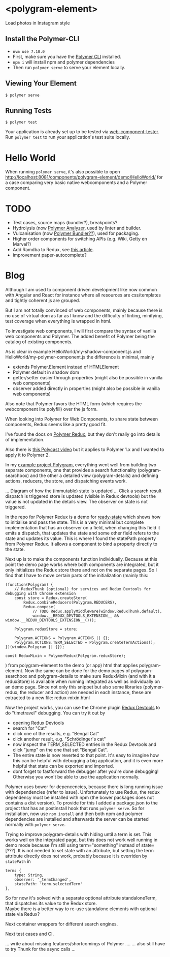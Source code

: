 # \<polygram-element\>

Load photos in Instagram style

## Install the Polymer-CLI

* `nvm use 7.10.0`
* First, make sure you have the [Polymer CLI](https://www.npmjs.com/package/polymer-cli) installed.
* `npm i` will install npm and polymer dependencies
* Then run `polymer serve` to serve your element locally.

## Viewing Your Element

```
$ polymer serve
```

## Running Tests

```
$ polymer test
```

Your application is already set up to be tested via [web-component-tester](https://github.com/Polymer/web-component-tester). Run `polymer test` to run your application's test suite locally.

# Hello World

When running `polymer serve`, it's also possible to open [http://localhost:8081/components/polygram-element/demo/HelloWorld/](http://localhost:8081/components/polygram-element/demo/HelloWorld/) for a case comparing very basic
native webcomponents and a Polymer component. 


# TODO

* Test cases, source maps (bundler?), breakpoints?
* Hydrolysis (now [Polymer Analyzer](https://github.com/Polymer/polymer-analyzer), used by linter and builder. 
* Vulcanisation (now [Polymer Bundler??](https://github.com/Polymer/polymer-bundler)), used for packaging.
* Higher order components for switching APIs (e.g. Wiki, Getty en Marvel?)
* Add Ramdba to Redux, see [this article](https://alligator.io/react/functional-redux-reducers-with-ramda/).
* improvement paper-autocomplete?



# Blog

Although I am used to component driven development like now common with Angular and React for instance where all resources are css/templates and tightly coherent js are grouped. 

But I am not totally convinced of web components, mainly because there is no use of virtual dom as far as I know and the difficulty of linting, minifying, test coverage when everything is wrapped in html. 

To investigate web components, I will first compare the syntax of vanilla web components and Polymer. The added benefit of Polymer being the catalog of existing components. 

As is clear in example HelloWorld/my-shadow-component.js and HelloWorld/my-polymer-component.js the difference is minimal, 
mainly

* extends Polymer.Element instead of HTMLElement
* Polymer default in shadow dom
* getter/setter easier through properties (might also be possible in vanilla web components)
* observer added directly in properties (might also be possible in vanilla web components) 

Also note that Polymer favors the HTML form (which requires the webcomponent lite polyfill) over the js form.


When looking into Polymer for Web Components, to share state between components, Redux seems like a pretty good fit.

I've found the docs on [Polymer Redux](https://tur-nr.github.io/polymer-redux/docs), but they don't really go into
details of implementation.

Also there is [this Polycast video](https://youtu.be/PahsgJn0sgU) but it applies to Polymer 1.x and I wanted
to apply it to Polymer 2.

In my [example project Polygram](https://github.com/mdvanes/polygram), everything went well from building two
  separate components, one that provides a search functionality (polygram-searchbox) and the other a detailed view (polygram-details)
  and defining actions, reducers, the store, and dispatching events work.
  
  
... Diagram of how the (immutable) state is updated ...
Click a search result
dispatch is triggered
store is updated (visible in Redux devtools)
but the value is not updated in the details view. The observer on state is not triggered.
  
In the repo for Polymer Redux is a demo for [ready-state](https://github.com/tur-nr/polymer-redux/blob/master/demo/ready-state.html)
 which shows how to initialise and pass the state. This is a very minimal but complete implementation
 that has an observer on a field, when changing this field it emits a dispatch, that updates the state
 and some other field refers to the state and updates its value. This is where I found the 
 statePath property from Polymer Redux. It allows a component to bind a property directly to the state.
 
Next up is to make the components function individually. Because at this point the demo page works where
both components are integrated, but it only initializes the Redux store there and not on the separate pages.
So I find that I have to move certain parts of the initialization (mainly this:
```
(function(Polygram) {
    // ReduxThunk (optional) for services and Redux Devtools for debugging with Chrome extension
    const store = Redux.createStore(
        Redux.combineReducers(Polygram.REDUCERS),
        Redux.compose(
            // TODO Redux.applyMiddleware(window.ReduxThunk.default),
            window.__REDUX_DEVTOOLS_EXTENSION__ && window.__REDUX_DEVTOOLS_EXTENSION__()));

    Polygram.reduxStore = store;

    Polygram.ACTIONS = Polygram.ACTIONS || {};
    Polygram.ACTIONS.TERM_SELECTED = Polygram.createTermActions();
})(window.Polygram || {});

const ReduxMixin = PolymerRedux(Polygram.reduxStore);
```
)
from polygram-element to the demo (or app) html that applies polygram-element. Now the same can be done for the
demo pages of polygram-searchbox and polygram-details to make sure ReduxMixin (and with it a reduxStore) is 
available when running integrated as well as individually on an demo page. 
Since not only this snippet but also some libraries (polymer-redux, the reducer and action) are needed in each 
instance, these are extracted to a new file: redux-mixin.html

Now the project works, you can use the Chrome plugin [Redux Devtools](https://chrome.google.com/webstore/detail/redux-devtools/lmhkpmbekcpmknklioeibfkpmmfibljd?hl=en) to do "timetravel" debugging.
You can try it out by 
* opening Redux Devtools
* search for "Cat"
* click one of the results, e.g. "Bengal Cat"
* click another result, e.g. "Schrödinger's cat"
* now inspect the TERM_SELECTED entries in the Redux Devtools and click "jump" on the one that set "Bengal Cat".
* The entire state is now reverted to that point. It's easy to imagine how this can be helpful with debugging
 a big application, and it is even more helpful that state can be exported and imported.
* dont forget to fastforward the debugger after you're done debugging! Otherwise you won't be able to use the application normally.

Polymer uses bower for depencencies, because there is long running issue with dependencies {refer to issue}.
Unfortunately to use Redux, the redux dependency must be installed with npm (the bower packages does not contains a dist version).
To provide for this I added a package.json to the project that has an postinstall hook that runs ```polymer serve```.
So for installation, now use ```npm install``` and then both npm and polymer dependencies are installed
and afterwards the server can be started normally with ```polymer serve```.

Trying to improve polygram-details with hiding until a term is set.
This works well on the integrated page,
but this does not work well running in demo mode because I'm still
using term="something" instead of state=[???]. It is not needed to set
state with an attribute, but setting the term attribute directly does not work,
probably because it is overriden by `statePath` in

```
term: {
    type: String,
    observer: '_termChanged',
    statePath: 'term.selectedTerm'
},

```
                    
So for now it's solved with a separate optional attribute standaloneTerm, that 
dispatches its value to the Redux store.  
Maybe there is a better way to re-use standalone elements with optional state via Redux?

Next container wrappers for different search engines.

Next test cases and CI.
 


... write about missing features/shortcomings of Polymer ....
... also still have to try Thunk for the async calls ...
